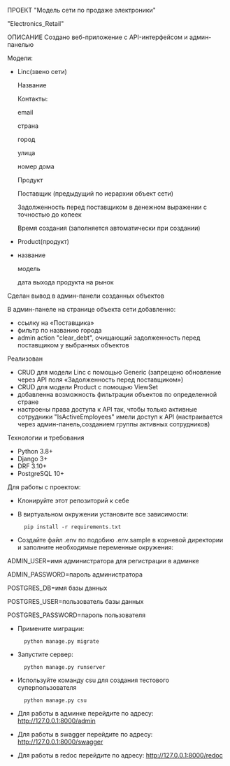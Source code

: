 ПРОЕКТ "Модель сети по продаже электроники"

"Electronics_Retail"
        
ОПИСАНИЕ
Создано веб-приложение с API-интерфейсом и админ-панелью

Модели:

* Linc(звено сети)
  
  Название
  
  Контакты:
  
    email
  
    страна
  
    город
  
    улица
  
    номер дома
  
  Продукт
  
  Поставщик (предыдущий по иерархии объект сети)
  
  Задолженность перед поставщиком в денежном выражении с точностью до копеек
  
  Время создания (заполняется автоматически при создании)
  
* Product(продукт)
* 
    название
  
    модель
  
    дата выхода продукта на рынок
  
Сделан вывод в админ-панели созданных объектов

  В админ-панеле на странице объекта сети добавленно:
  * ссылку на «Поставщика»
  * фильтр по названию города
  * admin action "clear_debt", очищающий задолженность перед поставщиком у выбранных объектов

Реализован 
  * CRUD для модели Linc с помощью Generic
  (запрещено обновление через API поля «Задолженность перед поставщиком»)
  * CRUD для модели Product с помощью ViewSet 
  * добавленна возможность фильтрации объектов по определенной стране
  * настроены права доступа к API так, чтобы только активные сотрудники "IsActiveEmployees" имели доступ к API
    (настраивается через админ-панель,созданием группы активных сотрудников)

Технологии и требования

* Python 3.8+
* Django 3+
* DRF 3.10+
* PostgreSQL 10+

Для работы с проектом: 

* Клонируйте этот репозиторий к себе

* В виртуальном окружении установите все зависимости:

        pip install -r requirements.txt

* Создайте файл .env по подобию .env.sample в корневой директории и заполните необходимые переменные окружения:

ADMIN_USER=имя администратора для регистрации в админке

ADMIN_PASSWORD=пароль администратора

POSTGRES_DB=имя базы данных

POSTGRES_USER=пользователь базы данных 

POSTGRES_PASSWORD=пароль пользователя

* Примените миграции:

        python manage.py migrate

* Запустите сервер:

        python manage.py runserver

* Используйте команду csu для создания тестового суперпользователя

        python manage.py csu

* Для работы в админке перейдите по адресу: http://127.0.0.1:8000/admin
* Для работы в swagger перейдите по адресу: http://127.0.0.1:8000/swagger
* Для работы в redoc перейдите по адресу: http://127.0.0.1:8000/redoc
